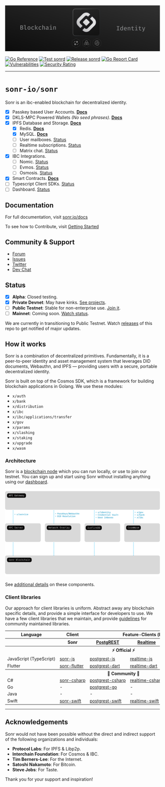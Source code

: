 <div style="text-align: center;">

[![Sonr Logo Banner](.github/images/core-cover.png)](https://sonr.io)

</div>
<div style="text-align: left;">

[![Go Reference](https://pkg.go.dev/badge/github.com/sonr-io/sonr.svg)](https://pkg.go.dev/github.com/sonr-io/sonr)
[![Test sonrd](https://github.com/sonr-io/sonr/actions/workflows/tests.yml/badge.svg)](https://github.com/sonr-io/sonr/actions/workflows/tests.yml)
[![Release sonrd](https://github.com/sonr-io/sonr/actions/workflows/release.yml/badge.svg)](https://github.com/sonr-io/sonr/actions/workflows/release.yml)
[![Go Report Card](https://goreportcard.com/badge/github.com/sonr-io/sonr)](https://goreportcard.com/report/github.com/sonr-io/sonr)
[![Vulnerabilities](https://sonarcloud.io/api/project_badges/measure?project=sonr-io_sonr&metric=vulnerabilities)](https://sonarcloud.io/summary/new_code?id=sonr-io_sonr)
[![Security Rating](https://sonarcloud.io/api/project_badges/measure?project=sonr-io_sonr&metric=security_rating)](https://sonarcloud.io/summary/new_code?id=sonr-io_sonr)
</div>

---

# `sonr-io/sonr`

Sonr is an ibc-enabled blockchain for decentralized identity.

- [x] Passkey based User Accounts. [__Docs__](https://sonr.io/docs/guides/database)
- [x] DKLS-MPC Powered Wallets _(No seed phrases)_. [__Docs__](https://sonr.io/docs/guides/auth)
- [x] IPFS Database and Storage. [__Docs__](https://sonr.io/docs/guides/storage)
  - [x] Redis. [__Docs__](https://sonr.io/docs/guides/api#rest-api-overview)
  - [x] MySQL. [__Docs__](https://sonr.io/docs/guides/api#graphql-api-overview)
  - [ ] User mailboxes. [Status](https://github.com/sonr-io/sonr/issues/781)
  - [ ] Realtime subscriptions. [Status](https://github.com/sonr-io/sonr/issues/782)
  - [ ] Matrix chat. [Status](https://github.com/sonr-io/sonr/issues/783)
- [x] IBC Integrations.
  - [ ] Nomic. [Status](https://github.com/sonr-io/sonr/issues/784)
  - [ ] Evmos. [Status](https://github.com/sonr-io/sonr/issues/785)
  - [ ] Osmosis. [Status](https://github.com/sonr-io/sonr/issues/786)
- [x] Smart Contracts. [__Docs__](https://sonr.io/docs/guides/storage)
- [ ] Typescript Client SDKs. [Status](https://github.com/sonr-io/front/milestone/2)
- [ ] Dashboard. [Status](https://github.com/sonr-io/front/milestone/1)

## Documentation

For full documentation, visit [sonr.io/docs](https://sonr.io/docs)

To see how to Contribute, visit [Getting Started](./docs/wiki/DEVELOPERS.md)

## Community & Support

- [Forum](https://github.com/sonr-io/sonr/discussions)
- [Issues](https://github.com/sonr-io/sonr/issues)
- [Twitter](https://sonr.io/twitter)
- [Dev Chat](https://sonr.io/discord)

## Status

- [X] __Alpha__: Closed testing.
- [X] __Private Devnet__: May have kinks. [See projects](https://sonr.io/dashboard).
- [ ] __Public Testnet__: Stable for non-enterprise use. [Join it](https://sonr.io/dashboard).
- [ ] __Mainnet__: Coming soon. [Watch status](https://sonr.io/docs/guides/getting-started/features#feature-status).

We are currently in transitioning to Public Testnet. Watch [releases](https://github.com/sonr-io/sonr/releases) of this repo to get notified of major updates.

## How it works

Sonr is a combination of decentralized primitives. Fundamentally, it is a peer-to-peer identity and asset management system that leverages DID documents, Webauthn, and IPFS — providing users with a secure, portable decentralized identity.

Sonr is built on top of the Cosmos SDK, which is a framework for building blockchain applications in Golang. We use these modules:

- `x/auth`
- `x/bank`
- `x/distribution`
- `x/ibc`
- `x/ibc/applications/transfer`
- `x/gov`
- `x/params`
- `x/slashing`
- `x/staking`
- `x/upgrade`
- `x/wasm`

### Architecture

Sonr is a [blockchain node](https://sonr.io/dashboard) which you can run locally, or use to join our testnet. You can sign up and start using Sonr without installing anything using our [dashboard](https://sonr.io/dashboard).

![Architecture](.github/images/architecture.svg)

See [additional details](https://sonr.io/docs) on these components.

### Client libraries

Our approach for client libraries is uniform. Abstract away any blockchain specific details, and provide a simple interface for developers to use. We have a few client libraries that we maintain, and provide [guidelines](https://sonr.io) for community maintained libraries.

<table style="table-layout:fixed; white-space: nowrap;">
  <tr>
    <th>Language</th>
    <th>Client</th>
    <th colspan="5">Feature-Clients (bundled in Sonr client)</th>
  </tr>
  <!-- notranslate -->
  <tr>
    <th></th>
    <th>Sonr</th>
    <th><a href="https://github.com/postgrest/postgrest" target="_blank" rel="noopener noreferrer">PostgREST</a></th>
    <th><a href="https://github.com/sonr/realtime" target="_blank" rel="noopener noreferrer">Realtime</a></th>
    <th><a href="https://github.com/sonr/storage-api" target="_blank" rel="noopener noreferrer">Storage</a></th>
    <th>Functions</th>
  </tr>
  <!-- TEMPLATE FOR NEW ROW -->
  <!-- START ROW
  <tr>
    <td>lang</td>
    <td><a href="https://github.com/sonr-community/sonr-lang" target="_blank" rel="noopener noreferrer">sonr-lang</a></td>
    <td><a href="https://github.com/sonr-community/postgrest-lang" target="_blank" rel="noopener noreferrer">postgrest-lang</a></td>
    <td><a href="https://github.com/sonr-community/realtime-lang" target="_blank" rel="noopener noreferrer">realtime-lang</a></td>
    <td><a href="https://github.com/sonr-community/storage-lang" target="_blank" rel="noopener noreferrer">storage-lang</a></td>
  </tr>
  END ROW -->
  <!-- /notranslate -->
  <th colspan="7">⚡️ Official ⚡️</th>
  <!-- notranslate -->
  <tr>
    <td>JavaScript (TypeScript)</td>
    <td><a href="https://github.com/sonr-io/sonr-js" target="_blank" rel="noopener noreferrer">sonr-js</a></td>
    <td><a href="https://github.com/sonr/postgrest-js" target="_blank" rel="noopener noreferrer">postgrest-js</a></td>
    <td><a href="https://github.com/sonr/realtime-js" target="_blank" rel="noopener noreferrer">realtime-js</a></td>
    <td><a href="https://github.com/sonr/storage-js" target="_blank" rel="noopener noreferrer">storage-js</a></td>
    <td><a href="https://github.com/sonr/functions-js" target="_blank" rel="noopener noreferrer">functions-js</a></td>
  </tr>
    <tr>
    <td>Flutter</td>
    <td><a href="https://github.com/sonr-io/sonr-flutter" target="_blank" rel="noopener noreferrer">sonr-flutter</a></td>
    <td><a href="https://github.com/sonr/postgrest-dart" target="_blank" rel="noopener noreferrer">postgrest-dart</a></td>
    <td><a href="https://github.com/sonr/realtime-dart" target="_blank" rel="noopener noreferrer">realtime-dart</a></td>
    <td><a href="https://github.com/sonr/storage-dart" target="_blank" rel="noopener noreferrer">storage-dart</a></td>
    <td><a href="https://github.com/sonr/functions-dart" target="_blank" rel="noopener noreferrer">functions-dart</a></td>
  </tr>
  <!-- /notranslate -->
  <th colspan="7">💚 Community 💚</th>
  <!-- notranslate -->
  <tr>
    <td>C#</td>
    <td><a href="https://github.com/sonr-community/sonr-csharp" target="_blank" rel="noopener noreferrer">sonr-csharp</a></td>
    <td><a href="https://github.com/sonr-community/postgrest-csharp" target="_blank" rel="noopener noreferrer">postgrest-csharp</a></td>
    <td><a href="https://github.com/sonr-community/realtime-csharp" target="_blank" rel="noopener noreferrer">realtime-csharp</a></td>
    <td><a href="https://github.com/sonr-community/storage-csharp" target="_blank" rel="noopener noreferrer">storage-csharp</a></td>
    <td><a href="https://github.com/sonr-community/functions-csharp" target="_blank" rel="noopener noreferrer">functions-csharp</a></td>
  </tr>
  <tr>
    <td>Go</td>
    <td>-</td>
    <td><a href="https://github.com/sonr-community/postgrest-go" target="_blank" rel="noopener noreferrer">postgrest-go</a></td>
    <td>-</td>
    <td><a href="https://github.com/sonr-community/storage-go" target="_blank" rel="noopener noreferrer">storage-go</a></td>
    <td><a href="https://github.com/sonr-community/functions-go" target="_blank" rel="noopener noreferrer">functions-go</a></td>
  </tr>
  <tr>
    <td>Java</td>
    <td>-</td>
    <td>-</td>
    <td>-</td>
    <td><a href="https://github.com/sonr-community/storage-java" target="_blank" rel="noopener noreferrer">storage-java</a></td>
    <td>-</td>
  </tr>
  <tr>
    <td>Swift</td>
    <td><a href="https://github.com/sonr-community/sonr-swift" target="_blank" rel="noopener noreferrer">sonr-swift</a></td>
    <td><a href="https://github.com/sonr-community/postgrest-swift" target="_blank" rel="noopener noreferrer">postgrest-swift</a></td>
    <td><a href="https://github.com/sonr-community/realtime-swift" target="_blank" rel="noopener noreferrer">realtime-swift</a></td>
    <td><a href="https://github.com/sonr-community/storage-swift" target="_blank" rel="noopener noreferrer">storage-swift</a></td>
    <td><a href="https://github.com/sonr-community/functions-swift" target="_blank" rel="noopener noreferrer">functions-swift</a></td>
  </tr>
  <!-- /notranslate -->
</table>

---

## Acknowledgements

Sonr would not have been possible without the direct and indirect support of the following organizations and individuals:

- __Protocol Labs__: For IPFS & Libp2p.
- __Interchain Foundation__: For Cosmos & IBC.
- __Tim Berners-Lee__: For the Internet.
- __Satoshi Nakamoto__: For Bitcoin.
- __Steve Jobs__: For Taste.

Thank you for your support and inspiration!
